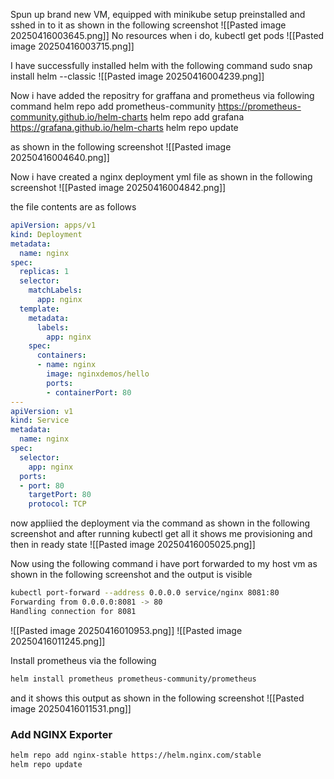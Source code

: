 
Spun up brand new VM, equipped with minikube setup preinstalled and sshed in to it as shown in the following screenshot
![[Pasted image 20250416003645.png]]
No resources when i do, kubectl get pods
![[Pasted image 20250416003715.png]]

I have successfully installed helm with the following command
sudo snap install helm --classic
![[Pasted image 20250416004239.png]]

Now i have added the repositry for graffana and prometheus via following command
helm repo add prometheus-community https://prometheus-community.github.io/helm-charts
helm repo add grafana https://grafana.github.io/helm-charts
helm repo update

as shown in the following screenshot
![[Pasted image 20250416004640.png]]

Now i have created a nginx deployment yml file as shown in the following screenshot 
![[Pasted image 20250416004842.png]]

the file contents are as follows
```yml
apiVersion: apps/v1
kind: Deployment
metadata:
  name: nginx
spec:
  replicas: 1
  selector:
    matchLabels:
      app: nginx
  template:
    metadata:
      labels:
        app: nginx
    spec:
      containers:
      - name: nginx
        image: nginxdemos/hello
        ports:
        - containerPort: 80
---
apiVersion: v1
kind: Service
metadata:
  name: nginx
spec:
  selector:
    app: nginx
  ports:
  - port: 80
    targetPort: 80
    protocol: TCP
```
now appliied the deployment via the command as shown in the following screenshot and after running 
kubectl get all it shows me provisioning and then in ready state
![[Pasted image 20250416005025.png]]

Now using the following command i have port forwarded to my host vm as shown in the following screenshot and the output is visible
```bash 
kubectl port-forward --address 0.0.0.0 service/nginx 8081:80
Forwarding from 0.0.0.0:8081 -> 80
Handling connection for 8081
```

![[Pasted image 20250416010953.png]]
![[Pasted image 20250416011245.png]]

Install prometheus via the following
```bash
helm install prometheus prometheus-community/prometheus
```
and it shows this output as shown in the following screenshot
![[Pasted image 20250416011531.png]]
### Add NGINX Exporter 
```bash
helm repo add nginx-stable https://helm.nginx.com/stable
helm repo update
```



